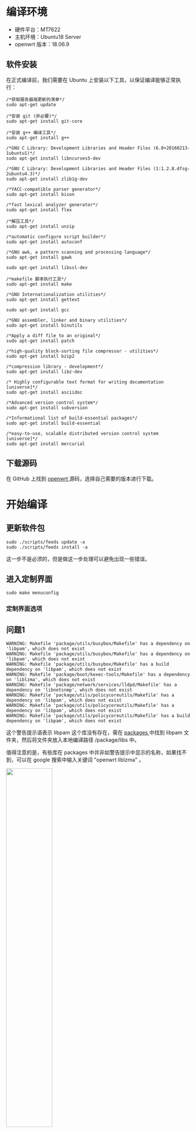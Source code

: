 # 编译环境

- 硬件平台：MT7622
- 主机环境：Ubuntu18 Server
- openwrt 版本：18.06.9

## 软件安装

在正式编译前，我们需要在 Ubuntu 上安装以下工具，以保证编译能够正常执行：

```
/*获取服务器端更新的清单*/
sudo apt-get update

/*安装 git (非必要)*/
sudo apt-get install git-core

/*安装 g++ 编译工具*/
sudo apt-get install g++

/*GNU C Library: Development Libraries and Header Files (6.0+20160213-1ubuntu1)*/
sudo apt-get install libncurses5-dev

/*GNU C Library: Development Libraries and Header Files (1:1.2.8.dfsg-2ubuntu4.3)*/
sudo apt-get install zlib1g-dev

/*YACC-compatible parser generator*/
sudo apt-get install bison

/*fast lexical analyzer generator*/
sudo apt-get install flex

/*解压工具*/
sudo apt-get install unzip

/*automatic configure script builder*/
sudo apt-get install autoconf

/*GNU awk, a pattern scanning and processing language*/
sudo apt-get install gawk

sudo apt-get install libssl-dev

/*makefile 脚本执行工具*/
sudo apt-get install make

/*GNU Internationalization utilities*/
sudo apt-get install gettext

sudo apt-get install gcc

/*GNU assembler, linker and binary utilities*/
sudo apt-get install binutils

/*Apply a diff file to an original*/
sudo apt-get install patch

/*high-quality block-sorting file compressor - utilities*/
sudo apt-get install bzip2

/*compression library - development*/
sudo apt-get install libz-dev

/* Highly configurable text format for writing documentation [universe]*/
sudo apt-get install asciidoc

/*Advanced version control system*/
sudo apt-get install subversion

/*Informational list of build-essential packages*/
sudo apt-get install build-essential

/*easy-to-use, scalable distributed version control system [universe]*/
sudo apt-get install mercurial
```

## 下载源码

在 GitHub 上找到 <a href="https://github.com/openwrt/openwrt"> openwrt </a> 源码，选择自己需要的版本进行下载。

# 开始编译

## 更新软件包

```
sudo ./scripts/feeds update -a
sudo ./scripts/feeds install -a
```

这一步不是必须的，但是做这一步处理可以避免出现一些错误。

## 进入定制界面

```
sudo make menuconfig
```

### 定制界面选项


## 问题1

```
WARNING: Makefile 'package/utils/busybox/Makefile' has a dependency on 'libpam', which does not exist
WARNING: Makefile 'package/utils/busybox/Makefile' has a dependency on 'libpam', which does not exist
WARNING: Makefile 'package/utils/busybox/Makefile' has a build dependency on 'libpam', which does not exist
WARNING: Makefile 'package/boot/kexec-tools/Makefile' has a dependency on 'liblzma', which does not exist
WARNING: Makefile 'package/network/services/lldpd/Makefile' has a dependency on 'libnetsnmp', which does not exist
WARNING: Makefile 'package/utils/policycoreutils/Makefile' has a dependency on 'libpam', which does not exist
WARNING: Makefile 'package/utils/policycoreutils/Makefile' has a dependency on 'libpam', which does not exist
WARNING: Makefile 'package/utils/policycoreutils/Makefile' has a build dependency on 'libpam', which does not exist
 ```

这个警告提示语表示 libpam 这个库没有存在，需在 <a href="https://github.com/openwrt/packages/tree/master/libs"> packages </a> 中找到 libpam 文件夹，然后将文件夹放入本地编译路径 /package/libs 中。

值得注意的是，有些库在 packages 中并非如警告提示中显示的名称，如果找不到，可以在 google 搜索中输入关键词 "openwrt liblzma" 。

<img src="https://github.com/laneston/Pictures/blob/master/Post-OpenWrt/libs-view.jpg" width="50%" height="50%">

打开搜索到的 openwrt 网站页面，就能看到如上图所示的画面。点击最底端的 source code 选项，页面就会跳转到 github 的 packages 源码页面，所显示的部分就是对应的库的路径了。将 packages 中对应路径的部分移动到本地路径，并修改成所需的库的名字。如上图中的例子，在 packages 中找到的路径为：packages/utils/xz

所以接下来把 xz 文件夹移动至本地端的 /package/libs 中即可。

## 问题2

```
make[3]: Leaving directory '/home/openwrt/tools/cmake'
time: tools/cmake/compile#113.44#11.93#612.80
tools/Makefile:152: recipe for target 'tools/cmake/compile' failed
make[2]: *** [tools/cmake/compile] Error 2
make[2]: Leaving directory '/home/openwrt'
tools/Makefile:150: recipe for target '/home/openwrt/staging_dir/target-aarch64_cortex-a53_musl/stamp/.tools_compile_yynyyyyynyyyyynyynnyyyynyyyyyyyyyyyyyyynyynynnyyynnyy' failed
make[1]: *** [/home/openwrt/staging_dir/target-aarch64_cortex-a53_musl/stamp/.tools_compile_yynyyyyynyyyyynyynnyyyynyyyyyyyyyyyyyyynyynynnyyynnyy] Error 2
make[1]: Leaving directory '/home/openwrt'
/home/openwrt/include/toplevel.mk:216: recipe for target 'world' failed
make: *** [world] Error 2
```

